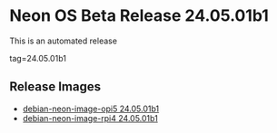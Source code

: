 # Neon OS Beta Release 24.05.01b1
This is an automated release

tag=24.05.01b1

## Release Images
- [debian-neon-image-opi5 24.05.01b1](https://2222.us/app/files/neon_images/core/opi5/dev/debian-neon-image-opi5_2024-05-01_18_25.img.xz)
- [debian-neon-image-rpi4 24.05.01b1](https://2222.us/app/files/neon_images/core/rpi4/dev/debian-neon-image-rpi4_2024-05-01_18_25.img.xz)
